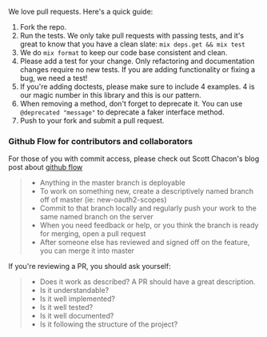 We love pull requests. Here's a quick guide:

1. Fork the repo.
1. Run the tests. We only take pull requests with passing tests, and it's great to know that you have a clean slate: `mix deps.get && mix test`
1. We do `mix format` to keep our code base consistent and clean.
1. Please add a test for your change. Only refactoring and documentation changes require no new tests. If you are adding functionality or fixing a bug, we need a test!
1. If you're adding doctests, please make sure to include 4 examples. 4 is our magic number in this library and this is our pattern.
1. When removing a method, don't forget to deprecate it. You can use `@deprecated "message"` to deprecate a faker interface method.
1. Push to your fork and submit a pull request.

### Github Flow for contributors and collaborators

For those of you with commit access, please check out Scott Chacon's blog post about [github flow](http://scottchacon.com/2011/08/31/github-flow.html)

> * Anything in the master branch is deployable
> * To work on something new, create a descriptively named branch off of master (ie: new-oauth2-scopes)
> * Commit to that branch locally and regularly push your work to the same named branch on the server
> * When you need feedback or help, or you think the branch is ready for merging, open a pull request
> * After someone else has reviewed and signed off on the feature, you can merge it into master

If you're reviewing a PR, you should ask yourself:
> * Does it work as described? A PR should have a great description.
> * Is it understandable?
> * Is it well implemented?
> * Is it well tested?
> * Is it well documented?
> * Is it following the structure of the project?
